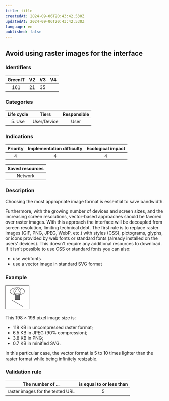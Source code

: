 ```yaml
---
title: title
createdAt: 2024-09-06T20:43:42.530Z
updatedAt: 2024-09-06T20:43:42.530Z
language: en
published: false
---
```

## Avoid using raster images for the interface 

### Identifiers

| GreenIT | V2  | V3  |  V4  |
|:-------:|:---:|:---:|:----:|
|  161    | 21  | 35  |      |

### Categories

| Life cycle |    Tiers    | Responsible |
|:----------:|:-----------:|:-----------:|
|   5. Use   | User/Device |    User     |

### Indications

| Priority | Implementation difficulty | Ecological impact |
|:--------:|:-------------------------:|:-----------------:|
|    4     |             4             |         4         |

| Saved resources |
|:---------------:|
|     Network     |

### Description

Choosing the most appropriate image format is essential to save bandwidth.

Furthermore, with the growing number of devices and screen sizes, and the increasing screen resolutions, vector-based approaches should be favored over raster images. 
With this approach the interface will be decoupled from screen resolution, limiting technical debt. 
The first rule is to replace raster images (GIF, PNG, JPEG, WebP, etc.) with styles (CSS), pictograms, glyphs, or icons provided by web fonts or standard fonts (already installed on the users' devices).
This doesn't require any additional resources to download. If it isn't possible to use CSS or standard fonts you can also:

- use webfonts
- use a vector image in standard SVG format


### Example


![img.png](../fr/img.png)

This 198 × 198 pixel image size is:
  - 118 KB in uncompressed raster format;
  - 6.5 KB in JPEG (90% compression);
  - 3.8 KB in PNG;
  - 0.7 KB in minified SVG.

In this particular case, the vector format is 5 to 10 times lighter than the raster format while being infinitely resizable.

### Validation rule

| The number of ...                | is equal to or less than |  
|----------------------------------|:------------------------:|
| raster images for the tested URL |            5             |
